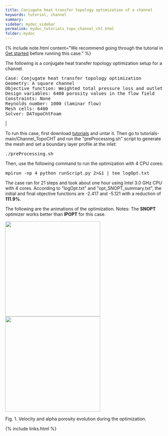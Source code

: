 ```yaml
---
title: Conjugate heat transfer topology optimization of a channel  
keywords: tutorial, channel
summary: 
sidebar: mydoc_sidebar
permalink: mydoc_tutorials_topo_channel_cht.html
folder: mydoc
---
```


{% include note.html content="We recommend going through the tutorial in [Get started](mydoc_get_started_download_docker.html) before running this case." %}

The following is a conjugate heat transfer topology optimization setup for a channel. 

<pre>
Case: Conjugate heat transfer topology optimization 
Geometry: A square channel
Objective function: Weighted total pressure loss and outlet temperature 
Design variables: 6400 porosity values in the flow field
Constraints: None
Reynolds number: 1000 (laminar flow)
Mesh cells: 6400
Solver: DATopoChtFoam
</pre>

|

To run this case, first download [tutorials](https://github.com/DAFoam/tutorials/archive/main.tar.gz) and untar it. Then go to tutorials-main/Channel_TopoCHT and run the "preProcessing.sh" script to generate the mesh and set a boundary layer profile at the inlet:

<pre>
./preProcessing.sh
</pre>

Then, use the following command to run the optimization with 4 CPU cores:

<pre>
mpirun -np 4 python runScript.py 2>&1 | tee logOpt.txt
</pre>

The case ran for 21 steps and took about one hour using Intel 3.0 GHz CPU with 4 cores. According to "logOpt.txt" and "opt_SNOPT_summary.txt", the initial and final objective functions are -2.417 and -5.121 with a reduction of **111.9%**. 

The following are the animations of the optimization. Notes: The **SNOPT** optimizer works better than **IPOPT** for this case.


<img src="{{ site.url }}{{ site.baseurl }}/images/tutorials/TopoCHT_U.gif" style="width:300px !important;" />
<img src="{{ site.url }}{{ site.baseurl }}/images/tutorials/TopoCHT_alpha.gif" style="width:300px !important;" />

Fig. 1. Velocity and alpha porosity evolution during the optimization.

{% include links.html %}

